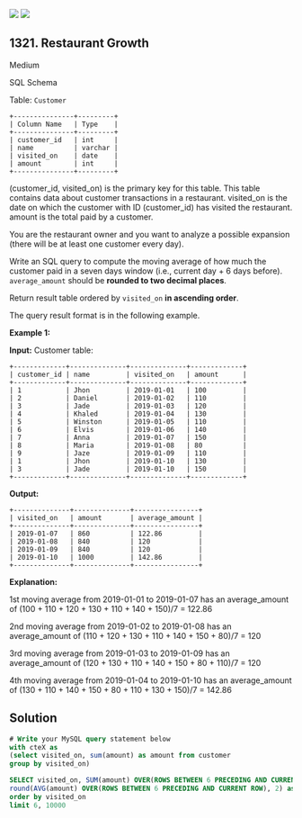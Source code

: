 [![](https://img.shields.io/github/stars/javadev/LeetCode-in-Java?label=Stars&style=flat-square)](https://github.com/javadev/LeetCode-in-Java)
[![](https://img.shields.io/github/forks/javadev/LeetCode-in-Java?label=Fork%20me%20on%20GitHub%20&style=flat-square)](https://github.com/javadev/LeetCode-in-Java/fork)

## 1321\. Restaurant Growth

Medium

SQL Schema

Table: `Customer`

    +---------------+---------+ 
    | Column Name   | Type    | 
    +---------------+---------+ 
    | customer_id   | int     | 
    | name          | varchar | 
    | visited_on    | date    | 
    | amount        | int     | 
    +---------------+---------+ 

(customer_id, visited_on) is the primary key for this table. This table contains data about customer transactions in a restaurant. visited_on is the date on which the customer with ID (customer_id) has visited the restaurant. amount is the total paid by a customer.

You are the restaurant owner and you want to analyze a possible expansion (there will be at least one customer every day).

Write an SQL query to compute the moving average of how much the customer paid in a seven days window (i.e., current day + 6 days before). `average_amount` should be **rounded to two decimal places**.

Return result table ordered by `visited_on` **in ascending order**.

The query result format is in the following example.

**Example 1:**

**Input:** Customer table:

    +-------------+--------------+--------------+-------------+ 
    | customer_id | name         | visited_on   | amount      | 
    +-------------+--------------+--------------+-------------+ 
    | 1           | Jhon         | 2019-01-01   | 100         | 
    | 2           | Daniel       | 2019-01-02   | 110         | 
    | 3           | Jade         | 2019-01-03   | 120         | 
    | 4           | Khaled       | 2019-01-04   | 130         | 
    | 5           | Winston      | 2019-01-05   | 110         | 
    | 6           | Elvis        | 2019-01-06   | 140         | 
    | 7           | Anna         | 2019-01-07   | 150         | 
    | 8           | Maria        | 2019-01-08   | 80          | 
    | 9           | Jaze         | 2019-01-09   | 110         | 
    | 1           | Jhon         | 2019-01-10   | 130         | 
    | 3           | Jade         | 2019-01-10   | 150         | 
    +-------------+--------------+--------------+-------------+

**Output:**

    +--------------+--------------+----------------+ 
    | visited_on   | amount       | average_amount | 
    +--------------+--------------+----------------+ 
    | 2019-01-07   | 860          | 122.86         | 
    | 2019-01-08   | 840          | 120            | 
    | 2019-01-09   | 840          | 120            | 
    | 2019-01-10   | 1000         | 142.86         | 
    +--------------+--------------+----------------+

**Explanation:**

1st moving average from 2019-01-01 to 2019-01-07 has an average_amount of (100 + 110 + 120 + 130 + 110 + 140 + 150)/7 = 122.86

2nd moving average from 2019-01-02 to 2019-01-08 has an average_amount of (110 + 120 + 130 + 110 + 140 + 150 + 80)/7 = 120

3rd moving average from 2019-01-03 to 2019-01-09 has an average_amount of (120 + 130 + 110 + 140 + 150 + 80 + 110)/7 = 120

4th moving average from 2019-01-04 to 2019-01-10 has an average_amount of (130 + 110 + 140 + 150 + 80 + 110 + 130 + 150)/7 = 142.86

## Solution

```sql
# Write your MySQL query statement below
with cteX as
(select visited_on, sum(amount) as amount from customer
group by visited_on)

SELECT visited_on, SUM(amount) OVER(ROWS BETWEEN 6 PRECEDING AND CURRENT ROW) AS amount,
round(AVG(amount) OVER(ROWS BETWEEN 6 PRECEDING AND CURRENT ROW), 2) as average_amount FROM cteX
order by visited_on
limit 6, 10000
```